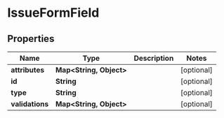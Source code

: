 # IssueFormField

## Properties
Name | Type | Description | Notes
------------ | ------------- | ------------- | -------------
**attributes** | **Map&lt;String, Object&gt;** |  |  [optional]
**id** | **String** |  |  [optional]
**type** | **String** |  |  [optional]
**validations** | **Map&lt;String, Object&gt;** |  |  [optional]
